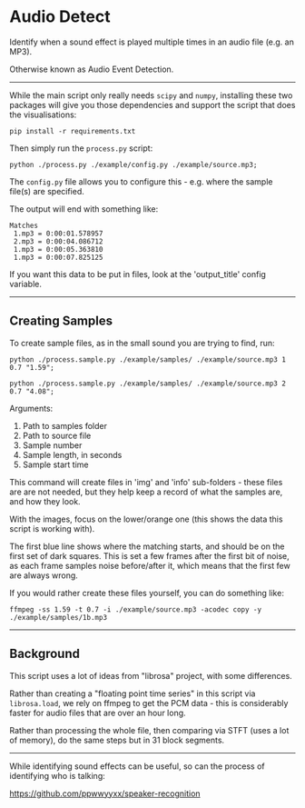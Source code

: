 
# Audio Detect

Identify when a sound effect is played multiple times in an audio file (e.g. an MP3).

Otherwise known as Audio Event Detection.

---

While the main script only really needs `scipy` and `numpy`, installing these two packages will give you those dependencies and support the script that does the visualisations:

    pip install -r requirements.txt

Then simply run the `process.py` script:

    python ./process.py ./example/config.py ./example/source.mp3;

The `config.py` file allows you to configure this - e.g. where the sample file(s) are specified.

The output will end with something like:

    Matches
     1.mp3 = 0:00:01.578957
     2.mp3 = 0:00:04.086712
     1.mp3 = 0:00:05.363810
     1.mp3 = 0:00:07.825125

If you want this data to be put in files, look at the 'output_title' config variable.

---

## Creating Samples

To create sample files, as in the small sound you are trying to find, run:

    python ./process.sample.py ./example/samples/ ./example/source.mp3 1 0.7 "1.59";

    python ./process.sample.py ./example/samples/ ./example/source.mp3 2 0.7 "4.08";

Arguments:

1) Path to samples folder
2) Path to source file
3) Sample number
4) Sample length, in seconds
5) Sample start time

This command will create files in 'img' and 'info' sub-folders - these files are are not needed, but they help keep a record of what the samples are, and how they look.

With the images, focus on the lower/orange one (this shows the data this script is working with).

The first blue line shows where the matching starts, and should be on the first set of dark squares. This is set a few frames after the first bit of noise, as each frame samples noise before/after it, which means that the first few are always wrong.

If you would rather create these files yourself, you can do something like:

    ffmpeg -ss 1.59 -t 0.7 -i ./example/source.mp3 -acodec copy -y ./example/samples/1b.mp3

---

## Background

This script uses a lot of ideas from "librosa" project, with some differences.

Rather than creating a "floating point time series" in this script via `librosa.load`, we rely on ffmpeg to get the PCM data - this is considerably faster for audio files that are over an hour long.

Rather than processing the whole file, then comparing via STFT (uses a lot of memory), do the same steps but in 31 block segments.

---

While identifying sound effects can be useful, so can the process of identifying who is talking:

https://github.com/ppwwyyxx/speaker-recognition
